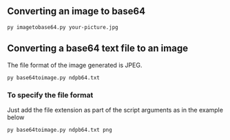 ## Converting an image to base64

```
py imagetobase64.py your-picture.jpg
```

## Converting a base64 text file to an image

The file format of the image generated is JPEG.

```
py base64toimage.py ndpb64.txt
```

### To specify the file format
Just add the file extension as part of the script arguments as in the example below

```
py base64toimage.py ndpb64.txt png
```